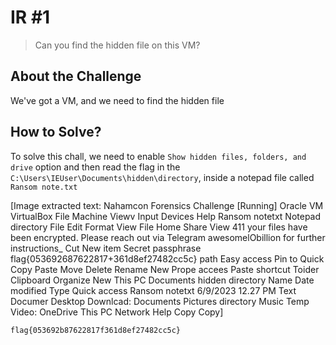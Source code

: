 # IR #1
> Can you find the hidden file on this VM?

## About the Challenge
We've got a VM, and we need to find the hidden file

## How to Solve?
To solve this chall, we need to enable `Show hidden files, folders, and drive` option and then read the flag in the `C:\Users\IEUser\Documents\hidden\directory`, inside a notepad file called `Ransom note.txt`


[Image extracted text: Nahamcon Forensics Challenge [Running]
Oracle VM VirtualBox
File
Machine
Viewv
Input
Devices
Help
Ransom notetxt
Notepad
directory
File
Edit
Format
View
File
Home
Share
View
411
your
files
have been encrypted.
Please
reach
out
via
Telegram
awesomelObillion
for
further instructions_
Cut
New item
Secret
passphrase
flag{053692687622817+361d8ef27482cc5c}
path
Easy access
Pin to Quick
Copy
Paste
Move
Delete
Rename
New
Prope
accees
Paste shortcut
Toider
Clipboard
Organize
New
This PC
Documents
hidden
directory
Name
Date modified
Type
Quick access
Ransom notetxt
6/9/2023 12.27 PM
Text Documer
Desktop
Downlcad:
Documents
Pictures
directory
Music
Temp
Video:
OneDrive
This PC
Network
Help
Copy
Copy]


```
flag{053692b87622817f361d8ef27482cc5c}
```